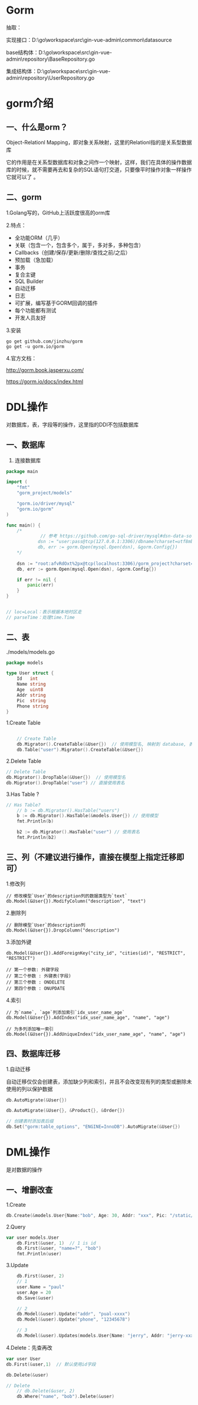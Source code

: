 # Gorm



抽取：

实现接口：D:\go\workspace\src\gin-vue-admin\common\datasource

base结构体：D:\go\workspace\src\gin-vue-admin\repository\BaseRepository.go

集成结构体：D:\go\workspace\src\gin-vue-admin\repository\UserRepository.go



# gorm介绍

## 一、什么是orm？

Object-Relationl Mapping，即对象关系映射，这里的Relationl指的是关系型数据库

它的作用是在关系型数据库和对象之间作一个映射，这样，我们在具体的操作数据库的时候，就不需要再去和复杂的SQL语句打交道，只要像平时操作对象一样操作它就可以了 。

## 二、gorm

1.Golang写的，GitHub上活跃度很高的orm库

2.特点：

- 全功能ORM（几乎）
- 关联（包含一个，包含多个，属于，多对多，多种包含）
- Callbacks（创建/保存/更新/删除/查找之前/之后）
- 预加载（急加载）
- 事务
- 复合主键
- SQL Builder
- 自动迁移
- 日志
- 可扩展，编写基于GORM回调的插件
- 每个功能都有测试
- 开发人员友好

3.安装

```
go get github.com/jinzhu/gorm
go get -u gorm.io/gorm
```

4.官方文档：

http://gorm.book.jasperxu.com/

https://gorm.io/docs/index.html



# DDL操作

对数据库，表，字段等的操作，这里指的DDl不包括数据库

## 一、数据库

1. 连接数据库

```go
package main

import (
	"fmt"
	"gorm_project/models"

	"gorm.io/driver/mysql"
	"gorm.io/gorm"
)

func main() {
	/*
			 // 参考 https://github.com/go-sql-driver/mysql#dsn-data-source-name 获取详情
		  	dsn := "user:pass@tcp(127.0.0.1:3306)/dbname?charset=utf8mb4&parseTime=True&loc=Local"
		  	db, err := gorm.Open(mysql.Open(dsn), &gorm.Config{})
	*/
    
	dsn := "root:afvRdOxt%2px@tcp(localhost:3306)/gorm_project?charset=utf8mb4&parseTime=True&loc=Local"
	db, err := gorm.Open(mysql.Open(dsn), &gorm.Config{})

	if err != nil {
		panic(err)
	}
}


// loc=Local：表示根据本地时区走
// parseTime：处理time.Time
```

## 二、表

./models/models.go

```go
package models

type User struct {
	Id   int
	Name string
	Age  uint8
	Addr string
	Pic  string
	Phone string
}
```

1.Create Table

```go

	// Create Table
	db.Migrator().CreateTable(&User{})	// 使用模型名, 映射到 database, 表名后加 s
	db.Table("user").Migrator().CreateTable(&User{})
```

2.Delete Table

```go
// Delete Table
db.Migrator().DropTable(&User{})  // 使用模型名
db.Migrator().DropTable("user") // 直接使用表名

```

3.Has Table ?

```go
// Has Table?
	// b := db.Migrator().HasTable("users")  
	b := db.Migrator().HasTable(&models.User{}) // 使用模型
	fmt.Println(b)

	b2 := db.Migrator().HasTable("user") // 使用表名
	fmt.Println(b2)
```

## 三、列（不建议进行操作，直接在模型上指定迁移即可）

1.修改列

```
// 修改模型`User`的description列的数据类型为`text`
db.Model(&User{}).ModifyColumn("description", "text")
```

2.删除列

```
// 删除模型`User`的description列
db.Model(&User{}).DropColumn("description")
```

3.添加外键

```
db.Model(&User{}).AddForeignKey("city_id", "cities(id)", "RESTRICT", "RESTRICT")

// 第一个参数: 外键字段
// 第二个参数 : 外键表(字段)
// 第三个参数 : ONDELETE
// 第四个参数 : ONUPDATE
```

4.索引

```
// 为`name`, `age`列添加索引`idx_user_name_age`
db.Model(&User{}).AddIndex("idx_user_name_age", "name", "age")

// 为多列添加唯一索引
db.Model(&User{}).AddUniqueIndex("idx_user_name_age", "name", "age")
```

## 四、数据库迁移

1.自动迁移

自动迁移仅仅会创建表，添加缺少列和索引，并且不会改变现有列的类型或删除未使用的列以保护数据

```go
db.AutoMigrate(&User{})

db.AutoMigrate(&User{}, &Product{}, &Order{})

// 创建表时添加表后缀
db.Set("gorm:table_options", "ENGINE=InnoDB").AutoMigrate(&User{})
```



# DML操作

是对数据的操作

## 一、增删改查

1.Create

```go
db.Create(&models.User{Name:"bob", Age: 30, Addr: "xxx", Pic: "/static/upload/pic.jpg"})
```

2.Query

```go
var user models.User
	db.First(&user, 1)	// 1 is id
	db.First(&user, "name=?", "bob")
	fmt.Println(user)
```

3.Update

```go
	db.First(&user, 2)
	// 1
	user.Name = "paul"
	user.Age = 20
	db.Save(&user)

	// 2
	db.Model(&user).Update("addr", "pual-xxxx")
	db.Model(&user).Update("phone", "12345678")

	// 3
	db.Model(&user).Updates(models.User{Name: "jerry", Addr: "jerry-xxxx"})
```

4.Delete：先查再改

```go
var user User
db.First(&user,1)  // 默认使用id字段

db.Delete(&user)

// Delete
	// db.Delete(&user, 2)
	db.Where("name", "bob").Delete(&user)
```

